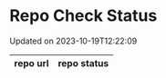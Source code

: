 # Repo Check Status

Updated on 2023-10-19T12:22:09

| repo url | repo status |
| -------- | -------- | 
